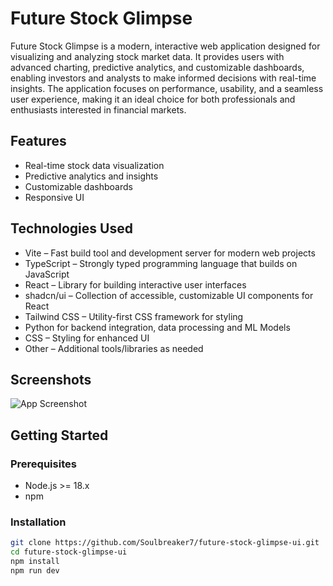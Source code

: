 # Future Stock Glimpse

Future Stock Glimpse is a modern, interactive web application designed for visualizing and analyzing stock market data. It provides users with advanced charting, predictive analytics, and customizable dashboards, enabling investors and analysts to make informed decisions with real-time insights. The application focuses on performance, usability, and a seamless user experience, making it an ideal choice for both professionals and enthusiasts interested in financial markets.

## Features
- Real-time stock data visualization
- Predictive analytics and insights
- Customizable dashboards
- Responsive UI

## Technologies Used
- Vite – Fast build tool and development server for modern web projects
- TypeScript – Strongly typed programming language that builds on JavaScript
- React – Library for building interactive user interfaces
- shadcn/ui – Collection of accessible, customizable UI components for React
- Tailwind CSS – Utility-first CSS framework for styling
- Python for backend integration, data processing and ML Models
- CSS – Styling for enhanced UI
- Other – Additional tools/libraries as needed

## Screenshots
![App Screenshot](link-to-screenshot.png)

## Getting Started

### Prerequisites
- Node.js >= 18.x
- npm

### Installation
```sh
git clone https://github.com/Soulbreaker7/future-stock-glimpse-ui.git
cd future-stock-glimpse-ui
npm install
npm run dev
